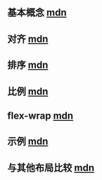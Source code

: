 
## 基本概念 [<HopeIcon icon="link"/> mdn](https://developer.mozilla.org/zh-CN/docs/Web/CSS/CSS_flexible_box_layout/Basic_concepts_of_flexbox)


## 对齐 [<HopeIcon icon="link"/> mdn](https://developer.mozilla.org/zh-CN/docs/Web/CSS/CSS_flexible_box_layout/Aligning_items_in_a_flex_container)

## 排序 [<HopeIcon icon="link"/> mdn](https://developer.mozilla.org/zh-CN/docs/Web/CSS/CSS_flexible_box_layout/Ordering_flex_items)

## 比例 [<HopeIcon icon="link"/> mdn](https://developer.mozilla.org/zh-CN/docs/Web/CSS/CSS_flexible_box_layout/Controlling_ratios_of_flex_items_along_the_main_axis)

## flex-wrap [<HopeIcon icon="link"/> mdn](https://developer.mozilla.org/zh-CN/docs/Web/CSS/CSS_flexible_box_layout/Mastering_wrapping_of_flex_items)

## 示例 [<HopeIcon icon="link"/> mdn](https://developer.mozilla.org/zh-CN/docs/Web/CSS/CSS_flexible_box_layout/Typical_use_cases_of_flexbox)

## 与其他布局比较 [<HopeIcon icon="link"/> mdn](https://developer.mozilla.org/zh-CN/docs/Web/CSS/CSS_flexible_box_layout/Relationship_of_flexbox_to_other_layout_methods)
